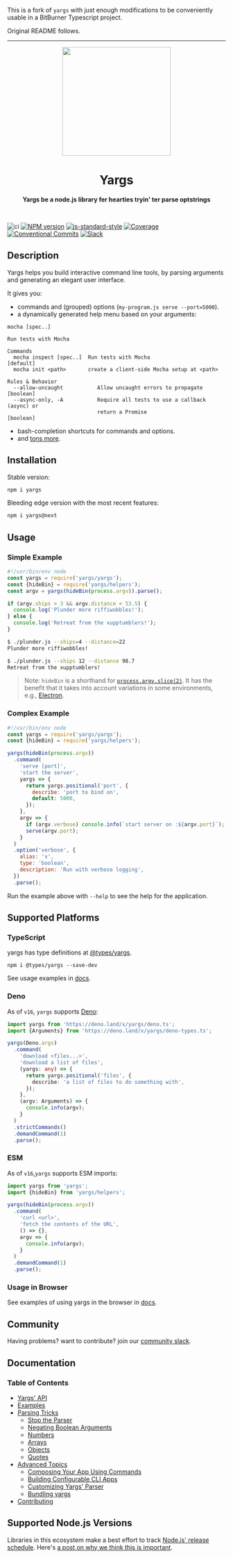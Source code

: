 This is a fork of `yargs` with just enough modifications to be conveniently usable in a BitBurner
Typescript project.

Original README follows.

---

<p align="center">
  <img width="250" src="https://raw.githubusercontent.com/yargs/yargs/main/yargs-logo.png">
</p>
<h1 align="center"> Yargs </h1>
<p align="center">
  <b >Yargs be a node.js library fer hearties tryin' ter parse optstrings</b>
</p>

<br>

![ci](https://github.com/yargs/yargs/workflows/ci/badge.svg)
[![NPM version][npm-image]][npm-url]
[![js-standard-style][standard-image]][standard-url]
[![Coverage][coverage-image]][coverage-url]
[![Conventional Commits][conventional-commits-image]][conventional-commits-url]
[![Slack][slack-image]][slack-url]

## Description

Yargs helps you build interactive command line tools, by parsing arguments and generating an elegant user interface.

It gives you:

- commands and (grouped) options (`my-program.js serve --port=5000`).
- a dynamically generated help menu based on your arguments:

```
mocha [spec..]

Run tests with Mocha

Commands
  mocha inspect [spec..]  Run tests with Mocha                         [default]
  mocha init <path>       create a client-side Mocha setup at <path>

Rules & Behavior
  --allow-uncaught           Allow uncaught errors to propagate        [boolean]
  --async-only, -A           Require all tests to use a callback (async) or
                             return a Promise                          [boolean]
```

- bash-completion shortcuts for commands and options.
- and [tons more](/docs/api.md).

## Installation

Stable version:

```bash
npm i yargs
```

Bleeding edge version with the most recent features:

```bash
npm i yargs@next
```

## Usage

### Simple Example

```javascript
#!/usr/bin/env node
const yargs = require('yargs/yargs');
const {hideBin} = require('yargs/helpers');
const argv = yargs(hideBin(process.argv)).parse();

if (argv.ships > 3 && argv.distance < 53.5) {
  console.log('Plunder more riffiwobbles!');
} else {
  console.log('Retreat from the xupptumblers!');
}
```

```bash
$ ./plunder.js --ships=4 --distance=22
Plunder more riffiwobbles!

$ ./plunder.js --ships 12 --distance 98.7
Retreat from the xupptumblers!
```

> Note: `hideBin` is a shorthand for [`process.argv.slice(2)`](https://nodejs.org/en/knowledge/command-line/how-to-parse-command-line-arguments/). It has the benefit that it takes into account variations in some environments, e.g., [Electron](https://github.com/electron/electron/issues/4690).

### Complex Example

```javascript
#!/usr/bin/env node
const yargs = require('yargs/yargs');
const {hideBin} = require('yargs/helpers');

yargs(hideBin(process.argv))
  .command(
    'serve [port]',
    'start the server',
    yargs => {
      return yargs.positional('port', {
        describe: 'port to bind on',
        default: 5000,
      });
    },
    argv => {
      if (argv.verbose) console.info(`start server on :${argv.port}`);
      serve(argv.port);
    }
  )
  .option('verbose', {
    alias: 'v',
    type: 'boolean',
    description: 'Run with verbose logging',
  })
  .parse();
```

Run the example above with `--help` to see the help for the application.

## Supported Platforms

### TypeScript

yargs has type definitions at [@types/yargs][type-definitions].

```
npm i @types/yargs --save-dev
```

See usage examples in [docs](/docs/typescript.md).

### Deno

As of `v16`, `yargs` supports [Deno](https://github.com/denoland/deno):

```typescript
import yargs from 'https://deno.land/x/yargs/deno.ts';
import {Arguments} from 'https://deno.land/x/yargs/deno-types.ts';

yargs(Deno.args)
  .command(
    'download <files...>',
    'download a list of files',
    (yargs: any) => {
      return yargs.positional('files', {
        describe: 'a list of files to do something with',
      });
    },
    (argv: Arguments) => {
      console.info(argv);
    }
  )
  .strictCommands()
  .demandCommand(1)
  .parse();
```

### ESM

As of `v16`,`yargs` supports ESM imports:

```js
import yargs from 'yargs';
import {hideBin} from 'yargs/helpers';

yargs(hideBin(process.argv))
  .command(
    'curl <url>',
    'fetch the contents of the URL',
    () => {},
    argv => {
      console.info(argv);
    }
  )
  .demandCommand(1)
  .parse();
```

### Usage in Browser

See examples of using yargs in the browser in [docs](/docs/browser.md).

## Community

Having problems? want to contribute? join our [community slack](http://devtoolscommunity.herokuapp.com).

## Documentation

### Table of Contents

- [Yargs' API](/docs/api.md)
- [Examples](/docs/examples.md)
- [Parsing Tricks](/docs/tricks.md)
  - [Stop the Parser](/docs/tricks.md#stop)
  - [Negating Boolean Arguments](/docs/tricks.md#negate)
  - [Numbers](/docs/tricks.md#numbers)
  - [Arrays](/docs/tricks.md#arrays)
  - [Objects](/docs/tricks.md#objects)
  - [Quotes](/docs/tricks.md#quotes)
- [Advanced Topics](/docs/advanced.md)
  - [Composing Your App Using Commands](/docs/advanced.md#commands)
  - [Building Configurable CLI Apps](/docs/advanced.md#configuration)
  - [Customizing Yargs' Parser](/docs/advanced.md#customizing)
  - [Bundling yargs](/docs/bundling.md)
- [Contributing](/contributing.md)

## Supported Node.js Versions

Libraries in this ecosystem make a best effort to track
[Node.js' release schedule](https://nodejs.org/en/about/releases/). Here's [a
post on why we think this is important](https://medium.com/the-node-js-collection/maintainers-should-consider-following-node-js-release-schedule-ab08ed4de71a).

[npm-url]: https://www.npmjs.com/package/yargs
[npm-image]: https://img.shields.io/npm/v/yargs.svg
[standard-image]: https://img.shields.io/badge/code%20style-standard-brightgreen.svg
[standard-url]: http://standardjs.com/
[conventional-commits-image]: https://img.shields.io/badge/Conventional%20Commits-1.0.0-yellow.svg
[conventional-commits-url]: https://conventionalcommits.org/
[slack-image]: http://devtoolscommunity.herokuapp.com/badge.svg
[slack-url]: http://devtoolscommunity.herokuapp.com
[type-definitions]: https://github.com/DefinitelyTyped/DefinitelyTyped/tree/master/types/yargs
[coverage-image]: https://img.shields.io/nycrc/yargs/yargs
[coverage-url]: https://github.com/yargs/yargs/blob/main/.nycrc
